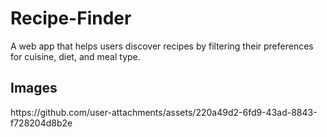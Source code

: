 # Recipe-Finder
A web app that helps users discover recipes by filtering their preferences for cuisine, diet, and meal type.

<h2>Images</h2>
https://github.com/user-attachments/assets/220a49d2-6fd9-43ad-8843-f728204d8b2e
